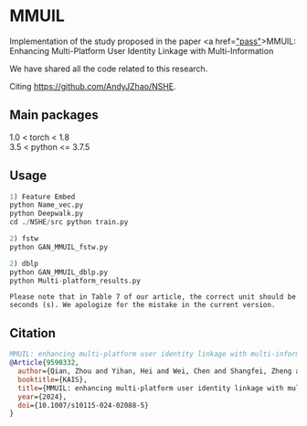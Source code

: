 # MMUIL 
Implementation of the study proposed in the paper <a href=["pass"](https://dl.acm.org/doi/10.1007/s10115-024-02088-5)>MMUIL: Enhancing Multi-Platform User Identity Linkage with Multi-Information</a>

We have shared all the code related to this research. 

Citing https://github.com/AndyJZhao/NSHE.  

## Main packages
1.0 < torch < 1.8  
3.5 < python <= 3.7.5  

## Usage

```python
1) Feature Embed
python Name_vec.py
python Deepwalk.py
cd ./NSHE/src python train.py

2) fstw
python GAN_MMUIL_fstw.py

2) dblp
python GAN_MMUIL_dblp.py
python Multi-platform_results.py
```

```
Please note that in Table 7 of our article, the correct unit should be seconds (s). We apologize for the mistake in the current version.
```

## Citation
```bibtex
MMUIL: enhancing multi-platform user identity linkage with multi-information
@Article{9590332,
  author={Qian, Zhou and Yihan, Hei and Wei, Chen and Shangfei, Zheng and Lei, Zhao},
  booktitle={KAIS}, 
  title={MMUIL: enhancing multi-platform user identity linkage with multi-information}, 
  year={2024},
  doi={10.1007/s10115-024-02088-5}
}
```



